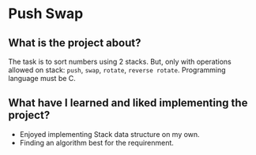 # Push Swap

## What is the project about?
The task is to sort numbers using 2 stacks. But, only with operations allowed on stack: `push`, `swap`, `rotate`, `reverse rotate`. Programming language must be C.

## What have I learned and liked implementing the project?
* Enjoyed implementing Stack data structure on my own.
* Finding an algorithm best for the requirenment.